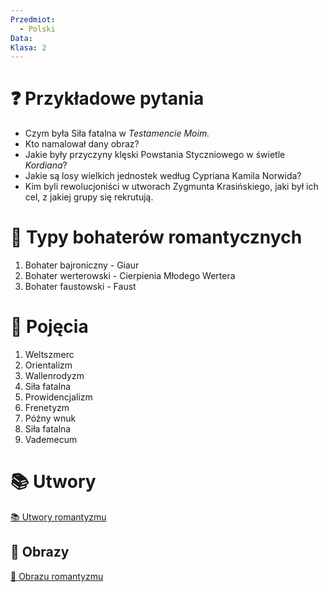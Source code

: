 ```yaml
---
Przedmiot:
  - Polski
Data: 
Klasa: 2
---
```

# ❓  Przykładowe pytania
- Czym była Siła fatalna w *Testamencie Moim.*
- Kto namalował dany obraz?
- Jakie były przyczyny klęski Powstania Styczniowego w świetle *Kordiana*?
- Jakie są losy wielkich jednostek według Cypriana Kamila Norwida?
- Kim byli rewolucjoniści w utworach Zygmunta Krasińskiego, jaki był ich cel, z jakiej grupy się rekrutują.

# 👤  Typy bohaterów romantycznych
1. Bohater bajroniczny - Giaur
2. Bohater werterowski - Cierpienia Młodego Wertera
3. Bohater faustowski - Faust 


# 🧩  Pojęcia
1. Weltszmerc
2. Orientalizm
3. Wallenrodyzm
4. Siła fatalna
5. Prowidencjalizm
6. Frenetyzm
7. Późny wnuk
8. Siła fatalna
9. Vademecum

# 📚  Utwory
[📚 Utwory romantyzmu](📚%20Utwory%20romantyzmu.md)

## 🎨  Obrazy
[🎨 Obrazu romantyzmu](🎨%20Obrazu%20romantyzmu.md)